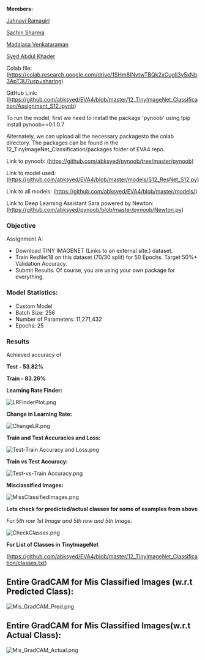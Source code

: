 **Members:**

[Jahnavi Ramagiri](https://canvas.instructure.com/courses/1804302/users/25685093)

[Sachin Sharma](https://canvas.instructure.com/courses/1804302/users/23724529)

[Madalasa Venkataraman](https://canvas.instructure.com/courses/1804302/users/25685106)

[Syed Abdul Khader](https://canvas.instructure.com/courses/1804302/users/25685109)

Colab file:(https://colab.research.google.com/drive/1SHm8INvtwTBQk2xCugIi3y5xNb3ApT3U?usp=sharing)

GitHub Link: (https://github.com/abksyed/EVA4/blob/master/12_TinyImageNet_Classification/Assignment_S12.ipynb)

To run the model, first we need to install the package 'pynoob' using !pip install pynoob==0.1.0.7

Alternately, we can upload all the necessary packagesto the colab directory. The packages can be found in the 12_TinyImageNet_Classification/packages folder of EVA4 repo.

Link to pynoob: (https://github.com/abksyed/pynoob/tree/master/pynoob)

Link to model used: (https://github.com/abksyed/EVA4/blob/master/models/S12_ResNet_S12.py)

Link to all models: (https://github.com/abksyed/EVA4/blob/master/models/)

Link to Deep Learning Assistant Sara powered by Newton: (https://github.com/abksyed/pynoob/blob/master/pynoob/Newton.py)

### **Objective**

Assignment A:

- Download TINY IMAGENET (Links to an external site.) dataset. 
- Train ResNet18 on this dataset (70/30 split) for 50 Epochs. Target 50%+ Validation Accuracy. 
- Submit Results. Of course, you are using your own package for everything.


### **Model Statistics:**

- Custom Model 
- Batch Size: 256
- Number of Parameters: 11,271,432
- Epochs: 25

### **Results**

Achieved accuracy of

**Test - 53.82%**

**Train - 83.26%**

**Learning Rate Finder:**

![LRFinderPlot.png](https://github.com/abksyed/EVA4/blob/master/12_TinyImageNet_Classification/Images/LRFinderPlot.png)

**Change in Learning Rate:**

![ChangeLR.png](https://github.com/abksyed/EVA4/blob/master/12_TinyImageNet_Classification/Images/OneCycleLR.png)


**Train and Test Accuracies and Loss:**

![Test-Train Accuracy and Loss.png](https://github.com/abksyed/EVA4/blob/master/12_TinyImageNet_Classification/Images/TrainTestLossAcc.png)

**Train vs Test Accuracy:**

![Test-vs-Train Accuracy.png](https://github.com/abksyed/EVA4/blob/master/12_TinyImageNet_Classification/Images/TestvTrain.png)

**Misclassified Images:**

![MissClassifiedImages.png](https://github.com/abksyed/EVA4/blob/master/12_TinyImageNet_Classification/Images/MisClassify.png)

**Lets check for predicted/actual classes for some of examples from above**

*For 5th row 1st Image and 5th row and 5th Image.*

![CheckClasses.png](https://github.com/abksyed/EVA4/blob/master/12_TinyImageNet_Classification/Images/CheckClasses.png)

**For List of Classes in TinyImageNet**

(https://github.com/abksyed/EVA4/blob/master/12_TinyImageNet_Classification/classes.txt)

## **Entire GradCAM for Mis Classified Images (w.r.t Predicted Class):**
![Mis_GradCAM_Pred.png](https://github.com/abksyed/EVA4/blob/master/12_TinyImageNet_Classification/Images/Mis_GradCAM_Pred.png)

## **Entire GradCAM for Mis Classified Images(w.r.t Actual Class):**
![Mis_GradCAM_Actual.png](https://github.com/abksyed/EVA4/blob/master/12_TinyImageNet_Classification/Images/Mis_GradCAM_Actual.png)